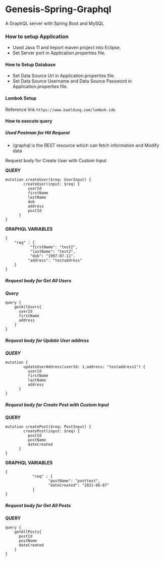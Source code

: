 
# Genesis-Spring-Graphql
A GraphQL server with Spring Boot and MySQL

### How to setup Application
* Used Java 11 and Import maven project into Eclipse.
* Set Server port in Application.properties file.

#### How to Setup Database
* Set Data Source Url in Application.properties file.
* Set Data Source Username and Data Source Password in Application.properties file.

#### Lombok Setup
Reference link 
```https://www.baeldung.com/lombok-ide```

#### How to execute query

##### Used Postman for Hit Request
* /graphql is the REST resource which can fetch information and Modify data

Request body for Create User with Custom Input

**QUERY**
```
mutation createUser($req: UserInput) {
        createUser(input: $req) {
          userId
          firstName
          lastName
          dob
          address
          postId
      }
}
```

**GRAPHQL VARIABLES**
```
{
    "req" : {
           "firstName": "test2",
           "lastName": "test2",
           "dob": "1997-07-11",
          "address": "testaddress"
    }
}
```
##### Request body for Get All Users
***Query***
```
query {
    getAllUsers{
      userId  
      firstName
      address
    }
}
```
##### Request body for Update User address

***QUERY***
```
mutation {
        updateUserAddress(userId: 1,address: "testaddress1") {
          userId
          firstName
          lastName
          address
      }
}
```
##### Request body for Create Post with Custom Input

**QUERY**
```
mutation createPost($req: PostInput) {
        createPost(input: $req) {
          postId
          postName
          dateCreated
      }
}
```
**GRAPHQL VARIABLES**
```
{
            "req" : {
                   "postName": "posttest",
                   "dateCreated": "2021-06-07"
            }
}
```

##### Request body for Get All Posts
**QUERY**
```
query {
    getAllPosts{
      postId  
      postName
      dateCreated
    }
}
```
